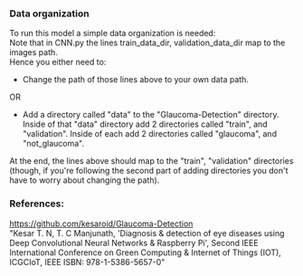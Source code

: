 ### Data organization
To run this model a simple data organization is needed:  
Note that in CNN.py the lines train_data_dir, validation_data_dir map to the images path.  
Hence you either need to: 
* Change the path of those lines above to your own data path. 
  
OR

* Add a directory called "data" to the "Glaucoma-Detection" directory. Inside of that "data" directory add 2 directories called "train", and "validation". 
Inside of each add 2 directories called "glaucoma", and "not_glaucoma".  

At the end, the lines above should map to the "train", "validation" directories (though, if you're following the second part of adding directories you don't have to worry about changing the path). 

### References:
https://github.com/kesaroid/Glaucoma-Detection  
"Kesar T. N, T. C Manjunath, 'Diagnosis & detection of eye diseases using Deep Convolutional Neural Networks & Raspberry Pi', Second IEEE International Conference on Green Computing & Internet of Things (IOT), ICGCIoT, IEEE ISBN: 978-1-5386-5657-0"

